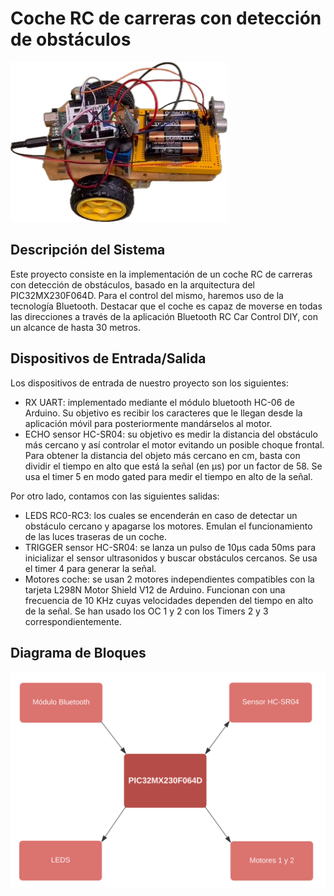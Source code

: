 # Coche RC de carreras con detección de obstáculos

![alt text](Imagenes/imagen_coche.png)

## Descripción del Sistema
Este proyecto consiste en la implementación de un coche RC de carreras con detección de obstáculos, basado en
la arquitectura del PIC32MX230F064D. Para el control del mismo, haremos uso de la tecnología Bluetooth. Destacar
que el coche es capaz de moverse en todas las direcciones a través de la aplicación Bluetooth RC Car Control DIY, con un alcance de hasta 30 metros.

## Dispositivos de Entrada/Salida
Los dispositivos de entrada de nuestro proyecto son los siguientes:

- RX UART: implementado mediante el módulo bluetooth HC-06 de Arduino. Su objetivo es recibir los
caracteres que le llegan desde la aplicación móvil para posteriormente mandárselos al motor.
- ECHO sensor HC-SR04: su objetivo es medir la distancia del obstáculo más cercano y así controlar el motor
evitando un posible choque frontal. Para obtener la distancia del objeto más cercano en cm, basta con
dividir el tiempo en alto que está la señal (en µs) por un factor de 58. Se usa el timer 5 en modo gated para
medir el tiempo en alto de la señal.

Por otro lado, contamos con las siguientes salidas:

- LEDS RC0-RC3: los cuales se encenderán en caso de detectar un obstáculo cercano y apagarse los motores.
Emulan el funcionamiento de las luces traseras de un coche.
- TRIGGER sensor HC-SR04: se lanza un pulso de 10µs cada 50ms para inicializar el sensor ultrasonidos y
buscar obstáculos cercanos. Se usa el timer 4 para generar la señal.
- Motores coche: se usan 2 motores independientes compatibles con la tarjeta L298N Motor Shield V12 de
Arduino. Funcionan con una frecuencia de 10 KHz cuyas velocidades dependen del tiempo en alto de la
señal. Se han usado los OC 1 y 2 con los Timers 2 y 3 correspondientemente.

## Diagrama de Bloques

![alt text](Imagenes/diagrama_bloques.png)

